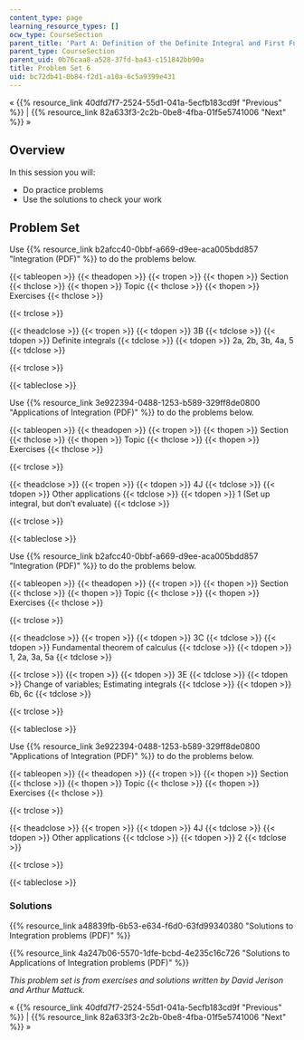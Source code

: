 ```yaml
---
content_type: page
learning_resource_types: []
ocw_type: CourseSection
parent_title: 'Part A: Definition of the Definite Integral and First Fundamental Theorem'
parent_type: CourseSection
parent_uid: 0b76caa8-a528-37fd-ba43-c151842bb90a
title: Problem Set 6
uid: bc72db41-0b84-f2d1-a10a-6c5a9399e431
---
```


« {{% resource_link 40dfd7f7-2524-55d1-041a-5ecfb183cd9f "Previous" %}} | {{% resource_link 82a633f3-2c2b-0be8-4fba-01f5e5741006 "Next" %}} »

Overview
--------

In this session you will:

*   Do practice problems
*   Use the solutions to check your work

Problem Set
-----------

Use {{% resource_link b2afcc40-0bbf-a669-d9ee-aca005bdd857 "Integration (PDF)" %}} to do the problems below.

{{< tableopen >}}
{{< theadopen >}}
{{< tropen >}}
{{< thopen >}}
Section
{{< thclose >}}
{{< thopen >}}
Topic
{{< thclose >}}
{{< thopen >}}
Exercises
{{< thclose >}}

{{< trclose >}}

{{< theadclose >}}
{{< tropen >}}
{{< tdopen >}}
3B
{{< tdclose >}}
{{< tdopen >}}
Definite integrals
{{< tdclose >}}
{{< tdopen >}}
2a, 2b, 3b, 4a, 5
{{< tdclose >}}

{{< trclose >}}

{{< tableclose >}}

Use {{% resource_link 3e922394-0488-1253-b589-329ff8de0800 "Applications of Integration (PDF)" %}} to do the problems below.

{{< tableopen >}}
{{< theadopen >}}
{{< tropen >}}
{{< thopen >}}
Section
{{< thclose >}}
{{< thopen >}}
Topic
{{< thclose >}}
{{< thopen >}}
Exercises
{{< thclose >}}

{{< trclose >}}

{{< theadclose >}}
{{< tropen >}}
{{< tdopen >}}
4J
{{< tdclose >}}
{{< tdopen >}}
Other applications
{{< tdclose >}}
{{< tdopen >}}
1 (Set up integral, but don’t evaluate)
{{< tdclose >}}

{{< trclose >}}

{{< tableclose >}}

Use {{% resource_link b2afcc40-0bbf-a669-d9ee-aca005bdd857 "Integration (PDF)" %}} to do the problems below.

{{< tableopen >}}
{{< theadopen >}}
{{< tropen >}}
{{< thopen >}}
Section
{{< thclose >}}
{{< thopen >}}
Topic
{{< thclose >}}
{{< thopen >}}
Exercises
{{< thclose >}}

{{< trclose >}}

{{< theadclose >}}
{{< tropen >}}
{{< tdopen >}}
3C
{{< tdclose >}}
{{< tdopen >}}
Fundamental theorem of calculus
{{< tdclose >}}
{{< tdopen >}}
1, 2a, 3a, 5a
{{< tdclose >}}

{{< trclose >}}
{{< tropen >}}
{{< tdopen >}}
3E
{{< tdclose >}}
{{< tdopen >}}
Change of variables; Estimating integrals
{{< tdclose >}}
{{< tdopen >}}
6b, 6c
{{< tdclose >}}

{{< trclose >}}

{{< tableclose >}}

Use {{% resource_link 3e922394-0488-1253-b589-329ff8de0800 "Applications of Integration (PDF)" %}} to do the problems below.

{{< tableopen >}}
{{< theadopen >}}
{{< tropen >}}
{{< thopen >}}
Section
{{< thclose >}}
{{< thopen >}}
Topic
{{< thclose >}}
{{< thopen >}}
Exercises
{{< thclose >}}

{{< trclose >}}

{{< theadclose >}}
{{< tropen >}}
{{< tdopen >}}
4J
{{< tdclose >}}
{{< tdopen >}}
Other applications
{{< tdclose >}}
{{< tdopen >}}
2
{{< tdclose >}}

{{< trclose >}}

{{< tableclose >}}

### Solutions

{{% resource_link a48839fb-6b53-e634-f6d0-63fd99340380 "Solutions to Integration problems (PDF)" %}}

{{% resource_link 4a247b06-5570-1dfe-bcbd-4e235c16c726 "Solutions to Applications of Integration problems (PDF)" %}}

_This problem set is from exercises and solutions written by David Jerison and Arthur Mattuck._

« {{% resource_link 40dfd7f7-2524-55d1-041a-5ecfb183cd9f "Previous" %}} | {{% resource_link 82a633f3-2c2b-0be8-4fba-01f5e5741006 "Next" %}} »